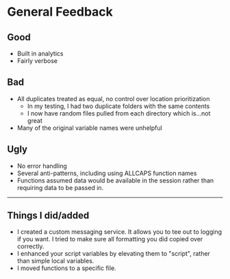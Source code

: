 # General Feedback

## Good
- Built in analytics
- Fairly verbose

## Bad
- All duplicates treated as equal, no control over location prioritization
  - In my testing, I had two duplicate folders with the same contents
  - I now have random files pulled from each directory which is...not great
- Many of the original variable names were unhelpful

## Ugly
- No error handling
- Several anti-patterns, including using ALLCAPS function names
- Functions assumed data would be available in the session rather than requiring data to be passed in.

---

## Things I did/added

- I created a custom messaging service. It allows you to tee out to logging if you want. I tried to make sure all formatting you did copied over correctly.
- I enhanced your script variables by elevating them to "script", rather than simple local variables.
- I moved functions to a specific file.
